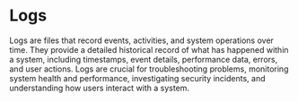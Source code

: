 # Logs

Logs are files that record events, activities, and system operations over time. They provide a detailed historical record of what has happened within a system, including timestamps, event details, performance data, errors, and user actions. Logs are crucial for troubleshooting problems, monitoring system health and performance, investigating security incidents, and understanding how users interact with a system.